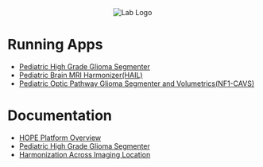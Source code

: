<div align='center'>
<img src="https://raw.githubusercontent.com/Pediatric-Accelerated-Intelligence-Lab/.github/refs/heads/main/profile/Logo.gif" alt="Lab Logo" >
</div>

# Running Apps
- [Pediatric High Grade Glioma Segmenter](https://segmenter.hope4kids.io/)
- [Pediatric Brain MRI Harmonizer(HAIL)](https://hail.hope4kids.io/)
- [Pediatric Optic Pathway Glioma Segmenter and Volumetrics(NF1-CAVS)](https://nf1.hope4kids.io/)

# Documentation
- [HOPE Platform Overview](https://docs.hope4kids.io/HOPE-Platform/)
- [Pediatric High Grade Glioma Segmenter](https://Pediatric-Accelerated-Intelligence-Lab.github.io/HOPE-Segmenter-Kids)
- [Harmonization Across Imaging Location](https://Pediatric-Accelerated-Intelligence-Lab.github.io/SegmenterApp-HAIL/)

